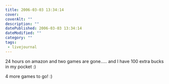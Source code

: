```yaml
---
title: 2006-03-03 13:34:14
cover: 
coverAlt: ""
description: ""
datePublished: 2006-03-03 13:34:14
dateModified: ""
category: ""
tags:
 - livejournal
---
```


24 hours on amazon and two games are gone..... and I have 100 extra bucks in my pocket :)

4 more games to go! :)
